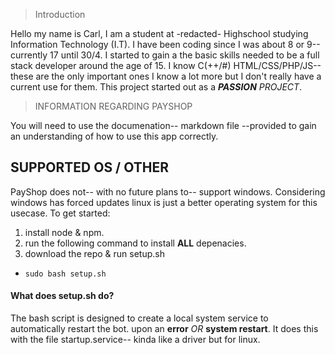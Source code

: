 > Introduction

  Hello my name is Carl, I am a student at -redacted- Highschool studying Information Technology (I.T). 
I have been coding since I was about 8 or 9-- currently 17 until 30/4. I started to gain a the basic skills
needed to be a full stack developer around the age of 15. I know C(++/#) HTML/CSS/PHP/JS-- these are the only
important ones I know a lot more but I don't really have a current use for them. This project started out as a
***PASSION** PROJECT*.

> INFORMATION REGARDING PAYSHOP

  You will need to use the documenation-- markdown file --provided to gain an understanding of how to use this
app correctly.

## SUPPORTED OS / OTHER

  PayShop does not-- with no future plans to-- support windows. Considering windows has forced updates linux
is just a better operating system for this usecase.
  To get started:
  1. install node & npm.
  2. run the following command to install **ALL** depenacies.
  3. download the repo & run setup.sh 
  - `sudo bash setup.sh`
#### What does setup.sh do?
  The bash script is designed to create a local system service to automatically restart the bot.
  upon an **error** *OR* **system restart**. It does this with the file startup.service-- kinda like a driver but for linux.
